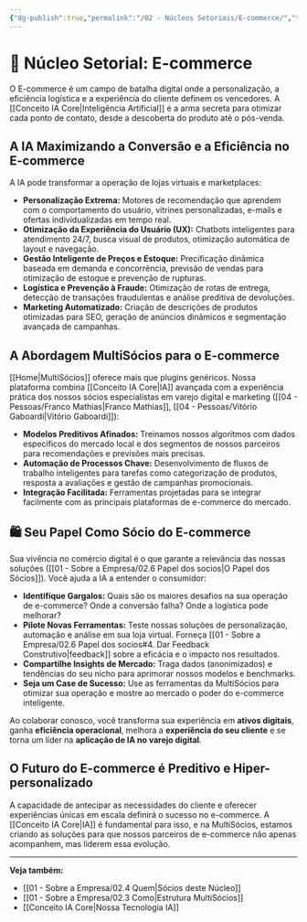 ```yaml
---
{"dg-publish":true,"permalink":"/02 - Núcleos Setoriais/E-commerce/","tags":["nucleus","ecommerce","digital-commerce","retailtech","ai-applications"],"noteIcon":""}
---
```




# 🛒 Núcleo Setorial: E-commerce

O E-commerce é um campo de batalha digital onde a personalização, a eficiência logística e a experiência do cliente definem os vencedores. A [[Conceito IA Core\|Inteligência Artificial]] é a arma secreta para otimizar cada ponto de contato, desde a descoberta do produto até o pós-venda.

## A IA Maximizando a Conversão e a Eficiência no E-commerce

A IA pode transformar a operação de lojas virtuais e marketplaces:

*   **Personalização Extrema:** Motores de recomendação que aprendem com o comportamento do usuário, vitrines personalizadas, e-mails e ofertas individualizadas em tempo real.
*   **Otimização da Experiência do Usuário (UX):** Chatbots inteligentes para atendimento 24/7, busca visual de produtos, otimização automática de layout e navegação.
*   **Gestão Inteligente de Preços e Estoque:** Precificação dinâmica baseada em demanda e concorrência, previsão de vendas para otimização de estoque e prevenção de rupturas.
*   **Logística e Prevenção à Fraude:** Otimização de rotas de entrega, detecção de transações fraudulentas e análise preditiva de devoluções.
*   **Marketing Automatizado:** Criação de descrições de produtos otimizadas para SEO, geração de anúncios dinâmicos e segmentação avançada de campanhas.

## A Abordagem MultiSócios para o E-commerce

[[Home\|MultiSócios]] oferece mais que plugins genéricos. Nossa plataforma combina [[Conceito IA Core\|IA]] avançada com a experiência prática dos nossos sócios especialistas em varejo digital e marketing ([[04 - Pessoas/Franco Mathias\|Franco Mathias]], [[04 - Pessoas/Vitório Gaboardi\|Vitório Gaboardi]]):

*   **Modelos Preditivos Afinados:** Treinamos nossos algoritmos com dados específicos do mercado local e dos segmentos de nossos parceiros para recomendações e previsões mais precisas.
*   **Automação de Processos Chave:** Desenvolvimento de fluxos de trabalho inteligentes para tarefas como categorização de produtos, resposta a avaliações e gestão de campanhas promocionais.
*   **Integração Facilitada:** Ferramentas projetadas para se integrar facilmente com as principais plataformas de e-commerce do mercado.

## 🛍️ Seu Papel Como Sócio do E-commerce

Sua vivência no comércio digital é o que garante a relevância das nossas soluções ([[01 - Sobre a Empresa/02.6 Papel dos socios\|O Papel dos Sócios]]). Você ajuda a IA a entender o consumidor:

*   **Identifique Gargalos:** Quais são os maiores desafios na sua operação de e-commerce? Onde a conversão falha? Onde a logística pode melhorar?
*   **Pilote Novas Ferramentas:** Teste nossas soluções de personalização, automação e análise em sua loja virtual. Forneça [[01 - Sobre a Empresa/02.6 Papel dos socios#4. Dar Feedback Construtivo\|feedback]] sobre a eficácia e o impacto nos resultados.
*   **Compartilhe Insights de Mercado:** Traga dados (anonimizados) e tendências do seu nicho para aprimorar nossos modelos e benchmarks.
*   **Seja um Case de Sucesso:** Use as ferramentas da MultiSócios para otimizar sua operação e mostre ao mercado o poder do e-commerce inteligente.

Ao colaborar conosco, você transforma sua experiência em **ativos digitais**, ganha **eficiência operacional**, melhora a **experiência do seu cliente** e se torna um líder na **aplicação de IA no varejo digital**.

## O Futuro do E-commerce é Preditivo e Hiper-personalizado

A capacidade de antecipar as necessidades do cliente e oferecer experiências únicas em escala definirá o sucesso no e-commerce. A [[Conceito IA Core\|IA]] é fundamental para isso, e na MultiSócios, estamos criando as soluções para que nossos parceiros de e-commerce não apenas acompanhem, mas liderem essa evolução.

---
**Veja também:**
*   [[01 - Sobre a Empresa/02.4 Quem\|Sócios deste Núcleo]]
*   [[01 - Sobre a Empresa/02.3 Como\|Estrutura MultiSócios]]
*   [[Conceito IA Core\|Nossa Tecnologia IA]]
